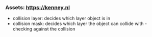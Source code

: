 ### Assets: https://kenney.nl
* collision layer: decides which layer object is in
* collision mask: decides which layer the object can collide with - checking against the collision